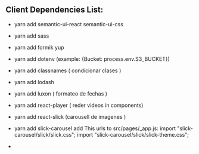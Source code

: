 ## Client Dependencies List:

- yarn add semantic-ui-react semantic-ui-css
- yarn add sass
- yarn add formik yup
- yarn add dotenv (example: {Bucket: process.env.S3_BUCKET})
- yarn add classnames ( condicionar clases )
- yarn add lodash
- yarn add luxon ( formateo de fechas )
- yarn add react-player ( reder videos in components)
- yarn add react-slick (carousell de imagenes )
- yarn add slick-carousel
  add This urls to src/pages/\_app.js:
  import "slick-carousel/slick/slick.css";
  import "slick-carousel/slick/slick-theme.css";

-
